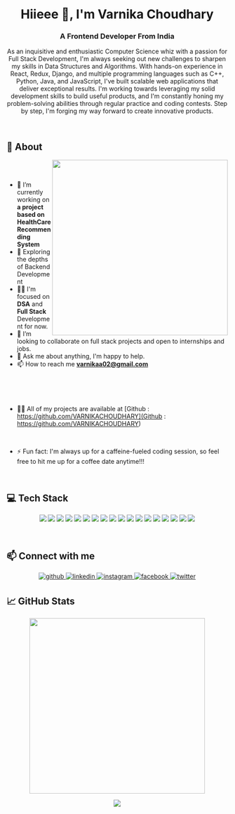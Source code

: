 <h1 align="center">Hiieee 👋, I'm Varnika Choudhary</h1>
<h3 align="center">A Frontend Developer From India</h3>

<p align="center">As an inquisitive and enthusiastic Computer Science whiz with a passion for Full Stack Development, I'm always seeking out new challenges to sharpen my skills in Data Structures and Algorithms. With hands-on experience in React, Redux, Django, and multiple programming languages such as C++, Python, Java, and JavaScript, I've built scalable web applications that deliver exceptional results. I'm working towards leveraging my solid development skills to build useful products, and I'm constantly honing my problem-solving abilities through regular practice and coding contests. Step by step, I'm forging my way forward to create innovative products. </p>

<br>

## 🧐 About
<img align="right" src="https://user-images.githubusercontent.com/74038190/221352975-94759904-aa4c-4032-a8ab-b546efb9c478.gif" width="400">
<br><br>

- 🔭 I’m currently working on **a project based on HealthCare Recommending System**
- 🔭 Exploring the depths of Backend Development
- 👨‍💻 I'm focused on **DSA** and **Full Stack** Development for now.
- 🤝 I’m looking to collaborate on full stack projects and open to internships and jobs.
-  💬 Ask me about anything, I'm happy to help.
-  📫 How to reach me **varnikaa02@gmail.com**
<br>
<br>
<br>


- 👨‍💻 All of my projects are available at [Github : https://github.com/VARNIKACHOUDHARY](Github : https://github.com/VARNIKACHOUDHARY)
<br>

- ⚡ Fun fact: I'm always up for a caffeine-fueled coding session, so feel free to hit me up for a coffee date anytime!!!

<br>

## 💻 Tech Stack

<p align="center"><img src="https://img.shields.io/badge/C-563D7C?style=for-the-badge&logo=c&logoColor=white"/> 
<img src="https://img.shields.io/badge/C%2B%2B-000000?style=for-the-badge&logo=c%2B%2B&logoColor=white"/> 
<img src="https://img.shields.io/badge/Python-563D7C?style=for-the-badge&logo=python&logoColor=white"/> 
<img src="https://img.shields.io/badge/HTML-000000?style=for-the-badge&logo=html5&logoColor=white"/> 
<img src="https://img.shields.io/badge/CSS-563D7C?&style=for-the-badge&logo=css3&logoColor=white"/> 
<img src="https://img.shields.io/badge/Redux-000000?style=for-the-badge&logo=redux&logoColor=white"/> 
<img src="https://img.shields.io/badge/Bootstrap-563D7C?style=for-the-badge&logo=bootstrap&logoColor=white"/> 
<img src="https://img.shields.io/badge/JavaScript-000000?style=for-the-badge&logo=javascript&logoColor=black"/> 
<img src="https://img.shields.io/badge/Django-563D7C?style=for-the-badge&logo=django&logoColor=white"/>
<img src="https://img.shields.io/badge/React-000000?style=for-the-badge&logo=react&logoColor=61DAFB"/> 
<img src="https://img.shields.io/badge/React_Router-563D7C?style=for-the-badge&logo=react-router&logoColor=white"> 
<img src="https://img.shields.io/badge/java-000000?style=for-the-badge&logo=java&logoColor=white" />

<img src="https://img.shields.io/badge/Visual Studio Code-563D7C?style=for-the-badge&logo=visual-studio-code&logoColor=white"/>
<img src="https://img.shields.io/badge/GithubPages-000000?style=for-the-badge&logo=sqlite&logoColor=white"/>
<img src="https://img.shields.io/badge/SQLite-563D7C?style=for-the-badge&logo=sqlite&logoColor=white"/>
<img src="https://img.shields.io/badge/firebase-000000?style=for-the-badge&logo=firebase&logoColor=black"/>
<img src="https://img.shields.io/badge/Netlify-563D7C?style=for-the-badge&logo=netlify&logoColor=white"/> 
<img src="https://img.shields.io/badge/Git-000000?style=for-the-badge&logo=git&logoColor=white"/>
	
</p>

<br>

## 📫 Connect with me
<p align="center">
<a href="https://github.com/VARNIKACHOUDHARY">
<img src=https://img.shields.io/badge/github-%2324292e.svg?&style=for-the-badge&logo=github&logoColor=white alt=github style="margin-bottom: 5px;" />
</a>
<a href="https://www.linkedin.com/in/varnika-choudhary-4a1b43197/" target="_blank">
<img src=https://img.shields.io/badge/linkedin-%231E77B5.svg?&style=for-the-badge&logo=linkedin&logoColor=white alt=linkedin style="margin-bottom: 5px;" />
</a>
<a href="https://instagram.com/https://www.instagram.com/varnika__choudhary/" target="_blank">
<img src=https://img.shields.io/badge/instagram-%23000000.svg?&style=for-the-badge&logo=instagram&logoColor=white alt=instagram style="margin-bottom: 5px;" />
</a>
<a href="https://www.facebook.com/" target="_blank">
<img src=https://img.shields.io/badge/facebook-%232E87FB.svg?&style=for-the-badge&logo=facebook&logoColor=white alt=facebook style="margin-bottom: 5px;" />
</a>
<a href="https://twitter.com/VarnikaChoudha7" target="_blank">
<img src=https://img.shields.io/badge/twitter-%2300acee.svg?&style=for-the-badge&logo=twitter&logoColor=white alt=twitter style="margin-bottom: 5px;" />
</a>
</p>
</p>

## &#x1f4c8; GitHub Stats
<!-- <div align="center">
<a href="https://github.com/varnikachoudhary/varnikachoudhary">
  <img align="center" src="https://github-readme-stats.vercel.app/api/top-langs/?username=varnikachoudhary&hide=java,html,tex&title_color=ffffff&text_color=c9cacc&icon_color=2bbc8a&bg_color=1d1f21" />
</a>
<a href="https://github.com/varnikachoudhary/varnikachoudhary">
  <img align="center" src="https://github-readme-stats.vercel.app/api?username=varnikachoudhary&show_icons=true&line_height=27&count_private=true&title_color=ffffff&text_color=c9cacc&icon_color=2bbc8a&bg_color=1d1f21" alt="Varnika's GitHub Stats" />
</a>
	 -->
<!-- <p align="center"><img src="https://github-readme-stats.vercel.app/api/top-langs/?username=varnikachoudhary&layout=compact&hide=TSQL&theme=nightowl"></p> -->
<p align="center" ><img src="https://github-readme-stats.vercel.app/api?username=varnikachoudhary&count_private=true&show_icons=true&&theme=nightowl&include_all_commits=true" width="400"></p> 
<p align="center" ><img src="https://github-readme-streak-stats.herokuapp.com?user=varnikachoudhary&theme=nightowl"></p>	

<br>
<br>








